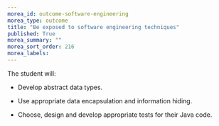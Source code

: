 ```yaml
---
morea_id: outcome-software-engineering
morea_type: outcome
title: "Be exposed to software engineering techniques"
published: True
morea_summary: ""
morea_sort_order: 216
morea_labels: 
---
```


The student will:

* Develop abstract data types.

* Use appropriate data encapsulation and information hiding.

* Choose, design and develop appropriate tests for their Java code.

